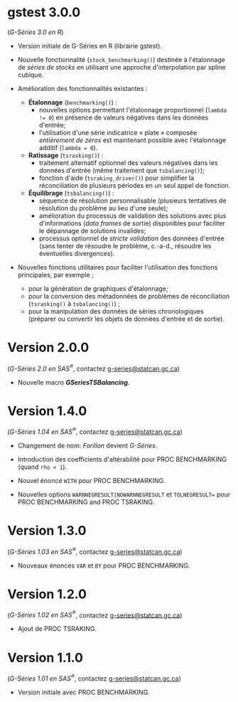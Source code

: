 # gstest 3.0.0

(*G-Séries 3.0 en R*)

* Version initiale de G-Séries en R (librairie gstest).

* Nouvelle fonctionnalité (`stock_benchmarking()`) destinée à l'étalonnage de *séries de stocks* en utilisant une approche d'interpolation par spline cubique.

* Amélioration des fonctionnalités existantes :
  * **Étalonnage** (`benchmarking()`) : 
    * nouvelles options permettant l'étalonnage proportionnel (`lambda != 0`) en présence de valeurs négatives dans les données d'entrée;
    * l'utilisation d'une série indicatrice « plate » composée *entièrement de zéros* est maintenant possible avec l'étalonnage additif (`lambda = 0`).
  * **Ratissage** (`tsrasking()`) :
    * traitement alternatif optionnel des valeurs négatives dans les données d'entrée (même traitement que `tsbalancing()`);
    * fonction d'aide (`tsraking_driver()`) pour simplifier la réconciliation de plusieurs périodes en un seul appel de fonction.
  * **Équilibrage** (`tsbalancing()`) : 
    * séquence de résolution personnalisable (plusieurs tentatives de résolution du problème au lieu d'une seule);
    * amélioration du processus de validation des solutions avec plus d'informations (*data frames* de sortie) disponibles pour faciliter le dépannage de solutions invalides;
    * processus optionnel de *stricte validation* des données d'entrée (sans tenter de résoudre le problème, c.-a-d., résoudre les éventuelles divergences).

* Nouvelles fonctions utilitaires pour faciliter l'utilisation des fonctions principales, par exemple ;
  * pour la génération de graphiques d'étalonnage;
  * pour la conversion des métadonnées de problèmes de réconciliation (`tsrasking()` à `tsbalancing()`) ;
  * pour la manipulation des données de séries chronologiques (préparer ou convertir les objets de données d'entrée et de sortie).


# Version 2.0.0

(*G-Séries 2.0 en SAS<sup>®</sup>*, contactez [g-series@statcan.gc.ca](mailto:g-series@statcan.gc.ca))

* Nouvelle macro ***GSeriesTSBalancing***.


# Version 1.4.0

(*G-Séries 1.04 en SAS<sup>®</sup>*, contactez [g-series@statcan.gc.ca](mailto:g-series@statcan.gc.ca))

* Changement de nom: *Forillon* devient *G-Séries*.

* Introduction des coefficients d'altérabilité pour PROC BENCHMARKING (quand `rho < 1`).

* Nouvel énoncé `WITH` pour PROC BENCHMARKING.

* Nouvelles options `WARNNEGRESULT|NOWARNNEGRESULT` et `TOLNEGRESULT=` pour PROC BENCHMARKING and PROC TSRAKING.


# Version 1.3.0

(*G-Séries 1.03 en SAS<sup>®</sup>*, contactez [g-series@statcan.gc.ca](mailto:g-series@statcan.gc.ca))

* Nouveaux énoncés `VAR` et `BY` pour PROC BENCHMARKING.


# Version 1.2.0

(*G-Séries 1.02 en SAS<sup>®</sup>*, contactez [g-series@statcan.gc.ca](mailto:g-series@statcan.gc.ca))

* Ajout de PROC TSRAKING.


# Version 1.1.0

(*G-Séries 1.01 en SAS<sup>®</sup>*, contactez [g-series@statcan.gc.ca](mailto:g-series@statcan.gc.ca))

* Version initiale avec PROC BENCHMARKING.
